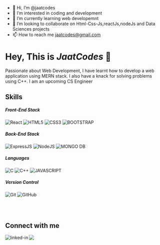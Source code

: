 - 👋 Hi, I’m @jaatcodes
- 👀 I’m interested in coding and development
- 🌱 I’m currently learning web developemnt
- 💞️ I’m looking to collaborate on Html-Css-Js,reactJs,nodeJs and Data Sciences projects
- 📫 How to reach me jaatcodes@gmail.com

# Hey, This is <i>JaatCodes</i>  👋
Passionate about Web Development, I have learnt how to develop a web application using MERN stack. I also have a knack for solving problems using C++. I am an upcoming CS Engineer

<!-- 
## Projects/Experience

#### - 🔭 Projects I have worked/working on..

  - [NoteApp](#)
z
  -->
 
## Skills

##### Front-End Stack
![React](https://img.shields.io/badge/react%20-%2320232a.svg?&style=for-the-badge&logo=react&logoColor=%2361DAFB)
![HTML5](https://img.shields.io/badge/-HTML5-E34F26?style=for-the-badge&logo=html5&logoColor=white)
![CSS3](https://img.shields.io/badge/-CSS3-1572B6?style=for-the-badge&logo=css3)
![BOOTSTRAP](https://img.shields.io/badge/-Bootstrap-7952B3?style=for-the-badge&logo=bootstrap&logoColor=white)

##### Back-End Stack
![ExpressJS](https://img.shields.io/badge/Express.js-404D59?style=for-the-badge)
![NodeJS](https://img.shields.io/badge/node.js%20-%2343853D.svg?&style=for-the-badge&logo=node.js&logoColor=white)
![MONGO DB](https://img.shields.io/badge/MongoDB-4EA94B?style=for-the-badge&logo=mongodb&logoColor=white)

##### Languages
![C](https://img.shields.io/badge/C-00599C?style=for-the-badge&logo=c&logoColor=white)
![C++](https://img.shields.io/badge/C++-00599C?style=for-the-badge&logo=c)
![JAVASCRIPT](https://img.shields.io/badge/JavaScript-F7DF1E?style=for-the-badge&logo=javascript&logoColor=black)

##### Version Control
![Git](https://img.shields.io/badge/-Git-F05032?style=for-the-badge&logo=git&logoColor=white)
![GitHub](https://img.shields.io/badge/-GitHub-181717?style=for-the-badge&logo=github)

<br>
<br>

## Connect with me

[<img align="left" alt="linked-in" src="https://img.shields.io/badge/linkedin-%230077B5.svg?&style=for-the-badge&logo=linkedin&logoColor=white" />](https://www.linkedin.com/in/ankurchahar)
[<img src ="https://img.shields.io/badge/Email-Here-%23E4405F.svg?&style=for-the-badge&logo=&logoColor=white%22">](mailto:jaatcodes@gmail.com)
<br>
<br>


<!---
jaatcodes/jaatcodes is a ✨ special ✨ repository because its `README.md` (this file) appears on your GitHub profile.
You can click the Preview link to take a look at your changes.
--->
